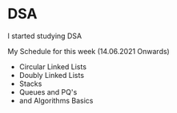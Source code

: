 # DSA
I started studying DSA

My Schedule for this week (14.06.2021 Onwards)
* Circular Linked Lists 
* Doubly Linked Lists
* Stacks
* Queues and PQ's
* and Algorithms Basics
